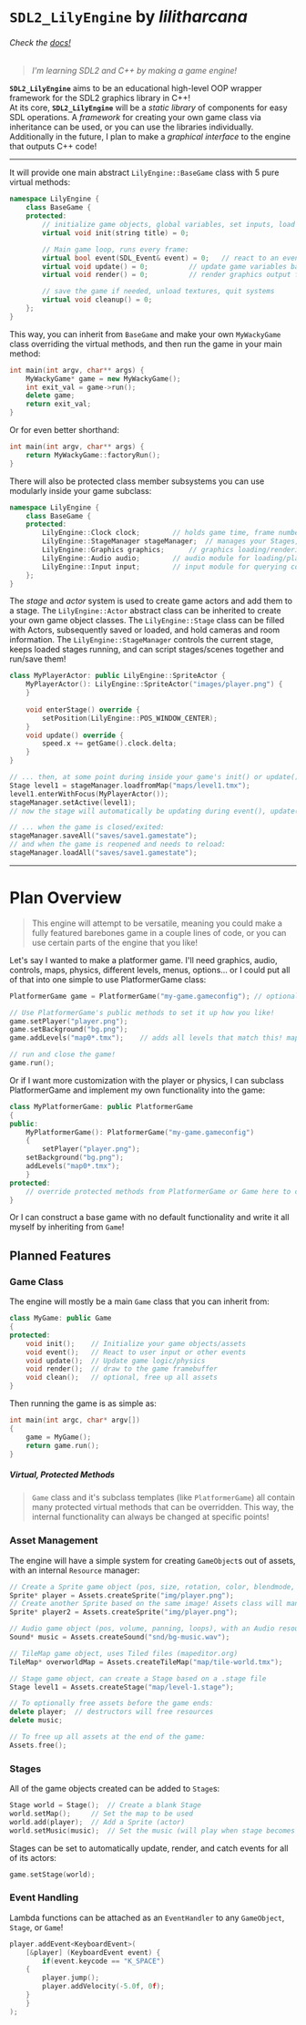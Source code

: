 # `SDL2_LilyEngine` by _lilitharcana_
###### *Check the* [docs!](https://lilitharcana.github.io/SDL2_LilyEngine)
> *I'm learning SDL2 and C++ by making a game engine!*

__`SDL2_LilyEngine`__ aims to be an educational high-level OOP wrapper framework for the SDL2 graphics library in C++!  
At its core, __`SDL2_LilyEngine`__ will be a *static library* of components for easy SDL operations. A *framework* for creating your own game class via inheritance can be used, or you can use the libraries individually. Additionally in the future, I plan to make a *graphical interface* to the engine that outputs C++ code!  

----------------

It will provide one main abstract `LilyEngine::BaseGame` class with 5 pure virtual methods:
```C++
namespace LilyEngine {
	class BaseGame {
	protected:
		// initialize game objects, global variables, set inputs, load resources, configure systems...
		virtual void init(string title) = 0;

		// Main game loop, runs every frame:
		virtual bool event(SDL_Event& event) = 0;	// react to an event passed to the game, and return true if the event was caught
		virtual void update() = 0;			// update game variables based in events/input/etc
		virtual void render() = 0;			// render graphics output for the frame

		// save the game if needed, unload textures, quit systems
		virtual void cleanup() = 0;
	};
}
```
This way, you can inherit from `BaseGame` and make your own `MyWackyGame` class overriding the virtual methods, and then run the game in your main method:
```C++
int main(int argv, char** args) {
	MyWackyGame* game = new MyWackyGame();
	int exit_val = game->run();
	delete game;
	return exit_val;
}
```
Or for even better shorthand:
```C++
int main(int argv, char** args) {
	return MyWackyGame::factoryRun();
}
```
There will also be protected class member subsystems you can use modularly inside your game subclass:
```C++
namespace LilyEngine {
	class BaseGame {
	protected:
		LilyEngine::Clock clock;		// holds game time, frame number, delta time, can cap fps or enable vsync
		LilyEngine::StageManager stageManager;	// manages your Stages, sets the active stage and updates it with all its actors
		LilyEngine::Graphics graphics;		// graphics loading/rendering module, creates sprites, fonts, and shape drawing
		LilyEngine::Audio audio;		// audio module for loading/playing sounds
		LilyEngine::Input input;		// input module for querying controls
	};
}
```
The *stage* and *actor* system is used to create game actors and add them to a stage. The `LilyEngine::Actor` abstract class can be inherited to create your own game object classes. The `LilyEngine::Stage` class can be filled with Actors, subsequently saved or loaded, and hold cameras and room information. The `LilyEngine::StageManager` controls the current stage, keeps loaded stages running, and can script stages/scenes together and run/save them!
```C++
class MyPlayerActor: public LilyEngine::SpriteActor {
	MyPlayerActor(): LilyEngine::SpriteActor("images/player.png") {
	}
	
	void enterStage() override {
		setPosition(LilyEngine::POS_WINDOW_CENTER);
	}
	void update() override {
		speed.x += getGame().clock.delta;
	}
}

// ... then, at some point during inside your game's init() or update():
Stage level1 = stageManager.loadfromMap("maps/level1.tmx");
level1.enterWithFocus(MyPlayerActor());
stageManager.setActive(level1);
// now the stage will automatically be updating during event(), update(), and render()!

// ... when the game is closed/exited:
stageManager.saveAll("saves/save1.gamestate");
// and when the game is reopened and needs to reload:
stageManager.loadAll("saves/save1.gamestate");

```

--------------------------------------------------------
# Plan Overview
>This engine will attempt to be versatile, meaning you could make a fully featured barebones game in a couple lines of code, or you can use certain parts of the engine that you like!

Let's say I wanted to make a platformer game. I'll need graphics, audio, controls, maps, physics, different levels, menus, options... or I could put all of that into one simple to use PlatformerGame class:
```C++
PlatformerGame game = PlatformerGame("my-game.gameconfig");	// optional .gameconfig file can have anything to edit the default PlatformerGame class

// Use PlatformerGame's public methods to set it up how you like!
game.setPlayer("player.png");
game.setBackground("bg.png");
game.addLevels("map0*.tmx");	// adds all levels that match this! map00, map01, map02, etc

// run and close the game!
game.run();
```
Or if I want more customization with the player or physics, I can subclass PlatformerGame and implement my own functionality into the game:
```C++
class MyPlatformerGame: public PlatformerGame
{
public:
    MyPlatformerGame(): PlatformerGame("my-game.gameconfig")
    {
        setPlayer("player.png");
	setBackground("bg.png");
	addLevels("map0*.tmx");
    }
protected:
    // override protected methods from PlatformerGame or Game here to change internal functionality!
}
```
Or I can construct a base game with no default functionality and write it all myself by inheriting from ```Game```!

## Planned Features

### Game Class
The engine will mostly be a main ```Game``` class that you can inherit from:
```C++
class MyGame: public Game
{
protected:
    void init();	// Initialize your game objects/assets
    void event();	// React to user input or other events
    void update();	// Update game logic/physics
    void render();	// draw to the game framebuffer
    void clean();	// optional, free up all assets
}
```
Then running the game is as simple as:
```C++
int main(int argc, char* argv[])
{
    game = MyGame();
    return game.run();
}
```
##### Virtual, Protected Methods
> ```Game``` class and it's subclass templates (like ```PlatformerGame```) all contain many protected virtual methods that can be overridden. This way, the internal functionality can always be changed at specific points!

### Asset Management
The engine will have a simple system for creating ```GameObject```s out of assets, with an internal ```Resource``` manager:
```C++
// Create a Sprite game object (pos, size, rotation, color, blendmode, etc), with a Texture resource (internal, managed by Assets class)
Sprite* player = Assets.createSprite("img/player.png");
// Create another Sprite based on the same image! Assets class will manage this so they share a texture!
Sprite* player2 = Assets.createSprite("img/player.png");

// Audio game object (pos, volume, panning, loops), with an Audio resource
Sound* music = Assets.createSound("snd/bg-music.wav");

// TileMap game object, uses Tiled files (mapeditor.org)
TileMap* overworldMap = Assets.createTileMap("map/tile-world.tmx");	

// Stage game object, can create a Stage based on a .stage file
Stage level1 = Assets.createStage("map/level-1.stage");

// To optionally free assets before the game ends:
delete player;	// destructors will free resources
delete music;

// To free up all assets at the end of the game:
Assets.free();
```

### Stages
All of the game objects created can be added to ```Stage```s:
```C++
Stage world = Stage();	// Create a blank Stage
world.setMap();		// Set the map to be used
world.add(player);	// Add a Sprite (actor)
world.setMusic(music);	// Set the music (will play when stage becomes active)
```
Stages can be set to automatically update, render, and catch events for all of its actors:
```C++
game.setStage(world);
```

### Event Handling
Lambda functions can be attached as an ```EventHandler``` to any ```GameObject```, ```Stage```, or ```Game```! 
```C++
player.addEvent<KeyboardEvent>(
    [&player] (KeyboardEvent event) {
    	if(event.keycode == "K_SPACE")
	{
	    player.jump();
	    player.addVelocity(-5.0f, 0f);
	}
    }
);
```

